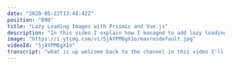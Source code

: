 ```yaml
---
date: "2020-05-22T13:48:42Z"
position: "090"
title: "Lazy Loading Images with Prismic and Vue.js"
description: "In this video I explain how I managed to add lazy loading images in Vue.js while getting image data from the headless CMS Prismic. \n\nIn this case it’s not just a matter of creating a Vue component as I also get images rendered in HTML from the Prismic Rich text field. \n\nThis is a lazy loading solution for images that works both in vanilla JS and Vue. \n\nSee it in action here: http://timbenniks.nl\nFind the code here: https://github.com/timbenniks/timbenniks2020\n\nFollow me here:\nWebsite: https://timbenniks.nl/\nTwitter: https://twitter.com/timbenniks\nGithub: https://github.com/timbenniks\n\n#vuejs #prismic #lazyloading"
image: "https://i.ytimg.com/vi/5jAYPM6gX1o/maxresdefault.jpg"
videoId: "5jAYPM6gX1o"
transcript: "what is up welcome back to the channel in this video I'll be going over how to lazy load your images when you get your data from press make and your front end is some sort of a few GS front end in my case I'm using grits um but I'm not using the grits um G image tag I'm using my own and I've done this because of the way pris make represents the data to me and because of some super fancy features they have that doesn't really work with the grits um image tag so without further ado let's go into a simple script that is usable in few years or outside refugees that's an important part and let's see how I did it no this is not a sponsored video all right let's kick this off so let's start by looking at my website itself to see how the lazy learning is working so when I go to this page you see that the first four images just loaded in with a little animation and they are here in them in the network tab so when I scroll down you'll see more loading in they all have some fun animations because why not right so every time I scroll past something that has an image it loads it in if I don't scroll there or not close to it it will just not load it so let's have a look how I did it so as you can see this here is my is this is a videos page here I have this lazy image tag I'm using a few Gs component here that wraps some native JavaScript to load those images the native way like more vanilla more old-school and I'm doing this because of how prissmann is giving me the data because Priss make em let's just before diving in here I'll show you how prism it gives me this information for some of the images as of all so that that explains why I did it this way when I go to prison ik this is one of my blog posts this is basically one big rich text alright and in my rich text you see I added an image and I added another image and what this does will just show you here there's that image and then there is another image and you see the lazy load but so what Brissac does it represents that whole rich text area in JSON objects so this header is a JSON object this is a paragraph is a JSON object this is an image it's a JSON object and then what that does once it goes into grid 'some it uses something called an HTML serializer and this HTML serializer grab that JSON from the field and converts it into HTML but the moment you do that there is no runtime few GS so I could actually not add my lazy image furious components because few GS was rendered before and I just add something in and it just wouldn't know that it existed because that's the nature of how great some works so what it does I actually or I I make my custom HTML serialization for this and I create my own image tag and then I have to add attach vanilla JavaScript to lazy load those images so that's why I chose to have my core as vanilla and a massive refugee dress or few GS around it so let's dive into how that few GS component works and I'll go over the most important props but not all of them because it will it's this video is just about the lazy loading part not about how you do responsive images that's a whole different story so really important for lazy images is actually the ratio 16 by 9 because I'm saying this like well in my case this image is sixteen by nine right but if the image is not loaded yet you need to know I'm using this CSS trick to use sixteen by nine and actually create a little box around the image that has space that takes its space before the image is loaded in because if you don't do that if you don't use that CSS hack actually if the image is not there it doesn't take space so the moment it loads in it shifts your whole interface and it just looks super bad um I know Chrome just came out with this ratio option in CSS but it's not for all browsers yet so I left it out for here so ratio alt URL and then we have widths and sizes widths is a prop that I'm using for concatenating the source set I'll get there in a sec how that works we're gonna don't we won't go too deep but I'll show you and then we have sizes which is the normal thing in responsive images so let's have a look at that lazy image dot view so let's start by the template and then we go into the scripts and then I'll go into the heart of how the lazy loading works a little bit after and you'll see that as actually the vanilla code first of all my first image tag here is V if native LaCie supported because native lazy loadings is starting to be supported in a lot of browsers now so why not right so if this is true I'll show you what that test is in a second if it's true I bypass all of the code you just saw and I'm just literally adding little loading is lazy the source yet I still can catenate I'll show you that in a bit and I've had to do a little trick to add the width and the height because if you say loading equals lazy and you don't give a width and height the browser will not know about that ratio that we just discussed so it cannot actually work because it also needs to keep space for that image tag right so if you give width and height um it can calculate that ratio and then it works um normally when I don't have loading equals lazy because my I'm using the normal old-school images that ratio is set by my own CSS so the only thing you'll have to do is like in my case I took that ratio that I give anyway sixteen by nine and I grab that ratio for the width which is the first number and then I just multiplied by ten so in this case my width and height are 160 by ninety and it's just for ratio and if it's below ten it doesn't work so I cannot add sixteen by nine this is just in the HTML spec so that's basically we're not going to look into this one now because if I do this none of the other code is executed so this is the more important one so as you can see I'm not just using source set and not just using sizes but I'm saying data - um so this is where the vanilla JavaScript comes in a little bit so I'm basically utilizing the HTML to keep state of my source at my sizes and then the moment the image is intersecting with the window so when I want to load it I remove the data - add the normal source at property and because of that the browser will just say hey I know what dude that let me just load it um if this was purely a few GS component or a react component for that matter I would have done it pretty differently right you can keep state in the few GS component itself have a data function you can do a lot of cool things there but this is kind of a wrapper around it so I wanted to keep it the same as in the other place from the Priss make output of the HTML I'll show you that in a second so you can understand what what I mean by that and okay let's go over the props of this component first and then we'll go over the image tools that I've written to make it all work so basically we have the ratio we discussed of course we have an alt we have a URL we have sizes widths if we just said this is to create the the source set then I have caption and this is just a little boolean because what I'm using normally is a figure and a thick caption so if caption is true I just put the alt as a caption and that looks like this there's a little caption here and it's just nice for accessibility right a little caption here let's see what else yes then we have the pre load and this is actually a pretty important one what I do I use this pre load it can be in this case it's just an empty pixel that I use but it can also be potentially a blurry version of your image so this is like your fallback so the normal source of the image is actually preload which is in my case just an empty gif a pixel for you it can be something else and so this is to make the browser thing when there is no source at and no sizes that this is the image so it doesn't give you any errors because in let's say Internet Explorer before it became chromium it actually would show you that like let broken image thing on the top left of your image so this is to make sure you don't get that error but it's also a nice feature because potentially you have a super low quality blurry version of your image that you can put there and then the moment the source that comes in you can actually see the new image okay so as you can see I'm mounted I load my images and there's a couple of smaller helper functions to create the source set but you see those functions they actually come from an import here so let's have a look at my image tools so image tools is is used all over my website so it's in the few component but it's also when I render the rich text of Priss Mick when I just get HTML and I still need to lazy load the images so this is the heart of lazy loading and as you can see this is not very few GS like this is like completely native like I look at the document I get all the images that are image with the clause lazy but not lazy done this is the lazy loading has been done I add this class then I don't want them because I'm attaching an intersection observer to each image I don't want to double that so that's why we have this we'll get to set image in a second so I find all images on the page I loop over them and if intersection observer is in the window if it exists I will attach an observer to that image and if it starts to intersect with my window it will say hey if it's intersecting let me just set my image and then an absorb so unabsorbed means once it's loaded I will never check it again and then if I do not have intersection observer like in I think in Safari at the moment and some older II's I will just load the image immediately I don't really care this is such a small percentage of my users so set image is very old-school but it works really well so if that image actually has lazy done attached it won't do anything but if it doesn't what it will do is we will set the source out of this image based on that data source set that it used to have and the same with sizes so it basically sets it takes the data property and adds the normal property and then it adds lazy done so I'm kind of using the state of those classes to see if something has happened and the nice benefit is also that I attach a couple of fancy animations for the images on that lazy and lazy class here so this is all you need to have lazy loading images across the board it's pretty easy then let's check this one so native lazy support and currently I set it to false because I want to show you my code but if I don't have that then it's this so if loading is in HTML element prototype it means your browser actually understands lazy loading natively and in my case it will basically kill off all this code and it will just use the loading equals lazy but let's keep it like this for now because otherwise I cannot show you and then here I have to get source set so this is a combination of the base URL of the image and the sizes array we saw earlier which is here so the URL that's the base URL of the image and this is my widths so what I want my source had to look like is that image based on a certain size with 300 W behind it right that's how source sets work so let's have a quick look at this or set for example so this source that is the image URL and then 300 W behind it comma separated so now comes the magic of Prisma because fresh make gives us image IX which is a software-as-a-service that is similar to cloud an airy for example that will render different sizes of your images and optimize them in a really good way so what I have have one URL of my image which looks like this image for example and I want to render it in 300 400 500 600 and 680 so there's a bunch of versions of that image so the only thing I have to do in image IX is say this is my base URL of the image and then I add the W for width and that's the same as that size that you see here and then of course to make sure that the source that is working we add size W comma behind it so now you would see base URL and width is 300 space 300w and then I always just rendered this but I don't want the latest coma so I'm slicing did the string and then I'm removing this last variable of the last comma I mean because when you leave that comma in it just doesn't work um thank you HTML so having Chris make it's amazing because it gives you this image IX thing and let me just really quickly show you what that is like so this image here this is my base URL press make ads auto compress and format for you so compress is to do like some automated quality optimization and format is to say hey you have Chrome let me render you web P and then I add the W for width so I can add 680 oh now it's the original because it's not a correct number that's 680 or if I don't add a width it's the original size so I can make different versions of this image just by appending something to the URL for you if you don't have image IX it will be different but if you have press make you get it for free so make sure you use it and actually that's kind of it for the few Gs component here so now let's have a look as to why is it actually when why do I use this native code right so here is this HTML serializer we spoke about before so what this does is when press make renders the HTML from your rich text component it actually gets a whole chunk of JSON that represents that text area and in my case if the type of thing is rendering is an image I say okay I'm gonna overtake what you do natively yourself I'm gonna write my HTML so in this case this really looks like that few GS thing and was just rendering right so I actually have data source set and there's like a figure and there's a fake caption so here you can see there's my figure there's my aspect ratio that we just spoke about but it just get the original width and height Priss make then I check if it's native Laci supported and I use source at if not data source at and then here's the get source said you were a function we just discussed with the base URL and decisis and then here I just had I'd kind of hard code my sizes property here because you know for my block it's always the same it's always here it's always looked like this so the size is they change like that it's always the same and then my alt my title SEO tools have started to complain that it didn't have titles or I added it then my default source that is in this case this empty pixel then if native loti native lacey is not supported I add my lazy clause so I start I can actually lazy load and then this width and height and of course the fake caption and in this case I know I wanted so I just added in so I overrule and the HTML press make would normally render for me by doing my own and then because of that Lacey class my code can actually start lazy loading this thing and I'm doing that with a little mixing and it's super simple like when it's mounted on the next stick actually lazy load my images that's the lazy loading function that we just looked at and this is how I use that so when I go to my writing templates like this is my blog post page right so you don't see much I don't let me just there we go so actually this is my blog post content this is the rich text we just saw and then here I have a little mix in for images so basically when mounted because my mixing works on mounted it will actually fire the load images from image tools so image tools is here load images so basically unmounted of my blog post it will try to find the image dot lazy and then lazy load it because that HTML exists so it works so that's a became a pretty long video but it actually explains how to integrate the press make images in few GS and natively and it's also if you wanted to you can extract just the few GS component from this and use it in other places I guess that's it so thank you for watching and if you like this type of video where I actually show some code please leave a like and put something in the comments so I can maybe do more of it okay thank you bye bye"
---
```


